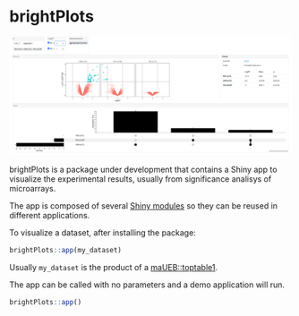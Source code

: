 
# brightPlots

![alt text here](man/figures/demo.png)

brightPlots is a package under development that contains a Shiny app to
visualize the experimental results, usually from significance analisys
of microarrays.

The app is composed of several [Shiny
modules](https://shiny.rstudio.com/articles/modules.html) so they can be
reused in different applications.

To visualize a dataset, after installing the package:

``` r
brightPlots::app(my_dataset)
```

Usually `my_dataset` is the product of a
[maUEB::toptable1](https://github.com/uebvhir/maUEB).

The app can be called with no parameters and a demo application will
run.

``` r
brightPlots::app()
```

